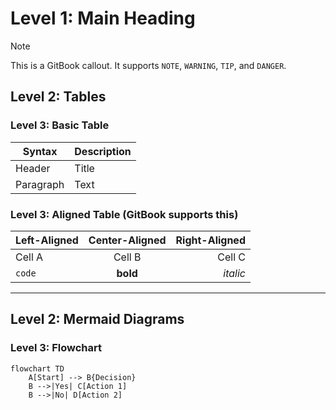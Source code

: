 # Level 1: Main Heading

> [!NOTE]  
> This is a GitBook callout. It supports `NOTE`, `WARNING`, `TIP`, and `DANGER`.

## Level 2: Tables

### Level 3: Basic Table

| Syntax      | Description |
|-------------|-------------|
| Header      | Title       |
| Paragraph   | Text        |

### Level 3: Aligned Table (GitBook supports this)
| Left-Aligned | Center-Aligned | Right-Aligned |
|:-------------|:--------------:|--------------:|
| Cell A       | Cell B         | Cell C        |
| `code`       | **bold**       | *italic*      |

---

## Level 2: Mermaid Diagrams

### Level 3: Flowchart

```mermaid
flowchart TD
    A[Start] --> B{Decision}
    B -->|Yes| C[Action 1]
    B -->|No| D[Action 2]
```
